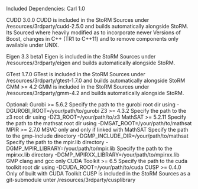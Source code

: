 


 Included Dependencies:
 Carl 1.0

 CUDD  3.0.0
 	CUDD is included in the StoRM Sources under /resources/3rdparty/cudd-2.5.0 and builds automatically alongside StoRM.
 	Its Sourced where heavily modified as to incorporate newer Versions of Boost, changes in C++ (TR1 to C++11) and
 	to remove components only available under UNIX.

 Eigen 3.3 beta1
 	Eigen is included in the StoRM Sources under /resources/3rdparty/eigen and builds automatically alongside StoRM.


 GTest  1.7.0
	GTest is included in the StoRM Sources under /resources/3rdparty/gtest-1.7.0 and builds automatically alongside StoRM
 GMM >= 4.2
	GMM is included in the StoRM Sources under /resources/3rdparty/gmm-4.2 and builds automatically alongside StoRM.


Optional:
 Gurobi >= 5.6.2
	Specify the path to the gurobi root dir using -DGUROBI_ROOT=/your/path/to/gurobi
 Z3 >= 4.3.2
	Specify the path to the z3 root dir using -DZ3_ROOT=/your/path/to/z3
MathSAT >= 5.2.11
	Specify the path to the mathsat root dir using -DMSAT_ROOT=/your/path/to/mathsat
MPIR >= 2.7.0
	MSVC only and only if linked with MathSAT
	Specify the path to the gmp-include directory -DGMP_INCLUDE_DIR=/your/path/to/mathsat
	Specify the path to the mpir.lib directory -DGMP_MPIR_LIBRARY=/your/path/to/mpir.lib
	Specify the path to the mpirxx.lib directory -DGMP_MPIRXX_LIBRARY=/your/path/to/mpirxx.lib
GMP
	clang and gcc only
CUDA Toolkit >= 6.5
	Specify the path to the cuda toolkit root dir using -DCUDA_ROOT=/your/path/to/cuda
CUSP >= 0.4.0
	Only of built with CUDA Toolkit
	CUSP is included in the StoRM Sources as a git-submodule unter /resources/3rdparty/cusplibrary

